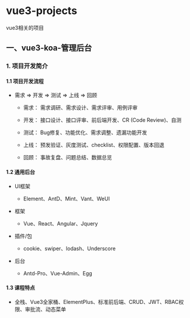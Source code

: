 # vue3-projects

vue3相关的项目

## 一、vue3-koa-管理后台

### 1. 项目开发简介

#### 1.1 项目开发流程

- 需求 => 开发 => 测试 => 上线 =>  回顾
  
  - 需求： 需求调研、需求设计、需求评审、用例评审
  
  - 开发： 接口设计、接口评审、前后端开发、CR (Code Review)、自测
  
  - 测试： Bug修复、功能优化、需求调整、遗漏功能开发
  
  - 上线： 预发验证、灰度测试、checklist、权限配置、版本回退
  
  - 回顾： 事故复盘、问题总结、数据总览

#### 1.2 通用后台

- UI框架
  
  - Element、AntD、Mint、Vant、WeUI

- 框架
  
  - Vue、React、Angular、Jquery

- 插件/包
  
  - cookie、swiper、lodash、Underscore

- 后台
  
  - Antd-Pro、Vue-Admin、Egg

#### 1.3 课程特点

- 全栈、Vue3全家桶、ElementPlus、标准前后端、CRUD、JWT、RBAC权限、审批流、动态菜单
